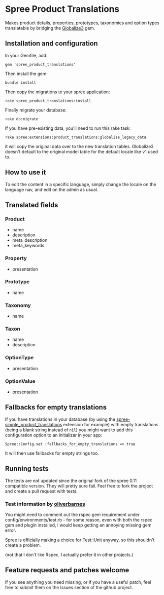 # Spree Product Translations #

Makes product details, properties, prototypes, taxonomies and option types translatable by bridging the [Globalize3](https://github.com/svenfuchs/globalize3) gem.

## Installation and configuration ##

In your Gemfile, add:

    gem 'spree_product_translations'

Then install the gem:

    bundle install

Then copy the migrations to your spree application:

    rake spree_product_translations:install

Finally migrate your database:

    rake db:migrate

If you have pre-existing data, you'll need to run this rake task:

    rake spree:extensions:product_translations:globalize_legacy_data

it will copy the original data over to the new translation tables. Globalize3 doesn't default to the original model table for the default locale like v1 used to.

## How to use it ##

To edit the content in a specific language, simply change the locale on the language nav, and edit on the admin as usual.

## Translated fields ##

### Product ###

* name
* description
* meta_description
* meta_keywords

### Property ###

* presentation

### Prototype ###

* name

### Taxonomy ###

* name

### Taxon ###

* name
* description

### OptionType ###

* presentation

### OptionValue ###

* presentation

## Fallbacks for empty translations ##

If you have translations in your database (by using the [spree-simple_product_translations](https://github.com/jeroenj/spree-simple_product_translations) extension for example) with empty translations (being a blank string instead of `nil`) you might want to add this configuration option to an initializer in your app:

    Spree::Config.set :fallbacks_for_empty_translations => true

It will then use fallbacks for empty strings too.

## Running tests ##

The tests are not updated since the original fork of the spree 0.11 compatible version. They will pretty sure fail. Feel free to fork the project and create a pull request with tests.

### Test information by [oliverbarnes](https://github.com/oliverbarnes) ###
You might need to comment out the rspec gem requirement under config/environments/test.rb - for some reason, even with both the rspec gem and plugin installed, I would keep getting an annoying missing gem error.

Spree is officially making a choice for Test::Unit anyway, so this shouldn't create a problem.

(not that I don't like Rspec, I actually prefer it in other projects.)

## Feature requests and patches welcome ##

If you see anything you need missing, or if you have a useful patch, feel free to submit them on the Issues section of the github project.
